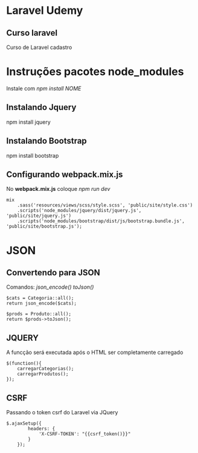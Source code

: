 # Laravel Udemy
## Curso laravel

Curso de Laravel cadastro

# Instruções pacotes node_modules

Instale com *npm install NOME*

## Instalando Jquery 
npm install jquery


## Instalando Bootstrap 
npm install bootstrap

## Configurando webpack.mix.js

No **webpack.mix.js** coloque *npm run dev*

```
mix
	.sass('resources/views/scss/style.scss', 'public/site/style.css')
	.scripts('node_modules/jquery/dist/jquery.js', 'public/site/jquery.js')
	.scripts('node_modules/bootstrap/dist/js/bootstrap.bundle.js', 'public/site/bootstrap.js');	
```
# JSON
## Convertendo para JSON
Comandos:
 *json_encode()*
 *toJson()*
 
```
$cats = Categoria::all();
return json_encode($cats);
```
```
$prods = Produto::all();
return $prods->toJson();
```
## JQUERY
A funcção será executada após o HTML ser completamente carregado
```
$(function(){
    carregarCategorias();
    carregarProdutos();        
});
```
## CSRF
Passando o token csrf do Laravel via JQuery
```
$.ajaxSetup({
		headers: {
			'X-CSRF-TOKEN': "{{csrf_token()}}"
		}
	});
```
